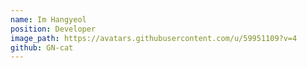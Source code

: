 ```yaml
---
name: Im Hangyeol
position: Developer
image_path: https://avatars.githubusercontent.com/u/59951109?v=4
github: GN-cat
---
```

